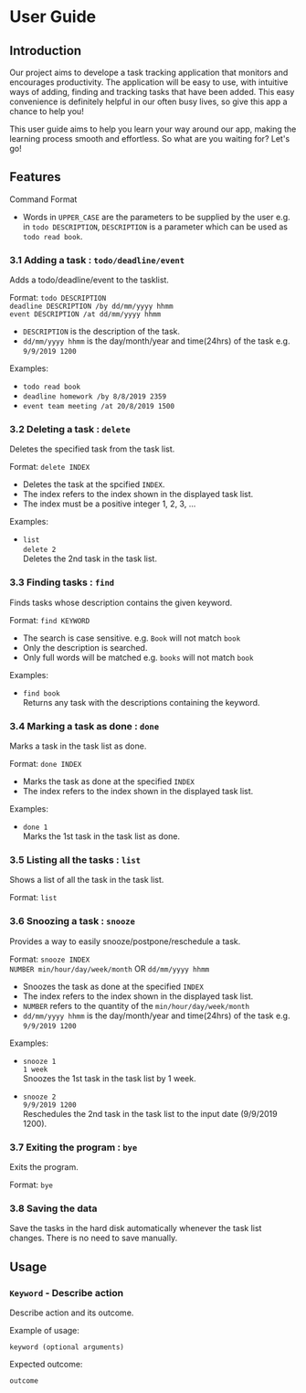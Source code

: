 # User Guide

## Introduction
Our project aims to develope a task tracking application that monitors and encourages productivity. The application will be easy to use, with intuitive ways of adding, finding and tracking tasks that have been added. This easy convenience is definitely helpful in our often busy lives, so give this app a chance to help you!

This user guide aims to help you learn your way around our app, making the learning process smooth and effortless. So what are you waiting for? Let's go!

## Features 

Command Format
- Words in `UPPER_CASE` are the parameters to be supplied by the user e.g. in `todo DESCRIPTION`,
  `DESCRIPTION` is a parameter which can be used as `todo read book`.

### 3.1 Adding a task : `todo/deadline/event`
Adds a todo/deadline/event to the tasklist.

Format: `todo DESCRIPTION`  
        `deadline DESCRIPTION /by dd/mm/yyyy hhmm`  
        `event DESCRIPTION /at dd/mm/yyyy hhmm`  
        
  - `DESCRIPTION` is the description of the task.
  - `dd/mm/yyyy hhmm` is the day/month/year and time(24hrs) of the task e.g. `9/9/2019 1200`
  
Examples:
  - `todo read book`
  - `deadline homework /by 8/8/2019 2359`
  - `event team meeting /at 20/8/2019 1500`

### 3.2 Deleting a task : `delete`
Deletes the specified task from the task list.

Format: `delete INDEX`
  - Deletes the task at the spcified `INDEX`.
  - The index refers to the index shown in the displayed task list.
  - The index must be a positive integer 1, 2, 3, ...
  
Examples:
  - `list`  
    `delete 2`  
    Deletes the 2nd task in the task list.
  
### 3.3 Finding tasks : `find`
Finds tasks whose description contains the given keyword.

Format: `find KEYWORD`
  - The search is case sensitive. e.g. `Book` will not match `book`
  - Only the description is searched.
  - Only full words will be matched e.g. `books` will not match `book`
  
Examples:
  - `find book`  
  Returns any task with the descriptions containing the keyword.


### 3.4 Marking a task as done : `done`
Marks a task in the task list as done.

Format: `done INDEX`
  - Marks the task as done at the specified `INDEX`
  - The index refers to the index shown in the displayed task list.
  
Examples:
  - `done 1`  
  Marks the 1st task in the task list as done.

### 3.5 Listing all the tasks : `list`
Shows a list of all the task in the task list.

Format: `list`

### 3.6 Snoozing a task : `snooze`
Provides a way to easily snooze/postpone/reschedule a task.

Format: `snooze INDEX`  
        `NUMBER min/hour/day/week/month` OR `dd/mm/yyyy hhmm`
  - Snoozes the task as done at the specified `INDEX`
  - The index refers to the index shown in the displayed task list.
  - `NUMBER` refers to the quantity of the `min/hour/day/week/month`
  - `dd/mm/yyyy hhmm` is the day/month/year and time(24hrs) of the task e.g. `9/9/2019 1200`
  
Examples:  
  - `snooze 1`  
    `1 week`  
    Snoozes the 1st task in the task list by 1 week.
    
  - `snooze 2`  
    `9/9/2019 1200`  
    Reschedules the 2nd task in the task list to the input date (9/9/2019 1200).
  
  
### 3.7 Exiting the program : `bye`
Exits the program.

Format: `bye`

### 3.8 Saving the data
Save the tasks in the hard disk automatically whenever the task list changes.
There is no need to save manually.

## Usage

### `Keyword` - Describe action

Describe action and its outcome.

Example of usage: 

`keyword (optional arguments)`

Expected outcome:

`outcome`
